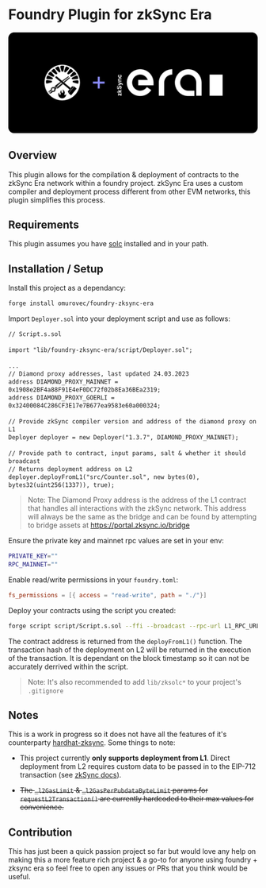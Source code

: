 # Foundry Plugin for zkSync Era

![Preview](preview.png)

## Overview

This plugin allows for the compilation & deployment of contracts to the zkSync Era network within a foundry project. zkSync Era uses a custom compiler and deployment process different from other EVM networks, this plugin simplifies this process.

## Requirements

This plugin assumes you have [solc](https://docs.soliditylang.org/en/latest/installing-solidity.html) installed and in your path.

## Installation / Setup

Install this project as a dependancy:

```sh
forge install omurovec/foundry-zksync-era
```

Import `Deployer.sol` into your deployment script and use as follows:

```solidity
// Script.s.sol

import "lib/foundry-zksync-era/script/Deployer.sol";

...
// Diamond proxy addresses, last updated 24.03.2023
address DIAMOND_PROXY_MAINNET = 0x1908e2BF4a88F91E4eF0DC72f02b8Ea36BEa2319;
address DIAMOND_PROXY_GOERLI = 0x32400084C286CF3E17e7B677ea9583e60a000324;

// Provide zkSync compiler version and address of the diamond proxy on L1
Deployer deployer = new Deployer("1.3.7", DIAMOND_PROXY_MAINNET);

// Provide path to contract, input params, salt & whether it should broadcast
// Returns deployment address on L2
deployer.deployFromL1("src/Counter.sol", new bytes(0), bytes32(uint256(1337)), true);
```

> Note: The Diamond Proxy address is the address of the L1 contract that handles all interactions with the zkSync network. This address will always be the same as the bridge and can be found by attempting to bridge assets at https://portal.zksync.io/bridge

Ensure the private key and mainnet rpc values are set in your env:

```sh
PRIVATE_KEY=""
RPC_MAINNET=""
```

Enable read/write permissions in your `foundry.toml`:

```toml
fs_permissions = [{ access = "read-write", path = "./"}]
```

Deploy your contracts using the script you created:

```sh
forge script script/Script.s.sol --ffi --broadcast --rpc-url L1_RPC_URL
```

The contract address is returned from the `deployFromL1()` function. The transaction hash of the deployment on L2 will be returned in the execution of the transaction. It is dependant on the block timestamp so it can not be accurately derrived within the script.

> Note: It's also recommended to add `lib/zksolc*` to your project's `.gitignore`

## Notes

This is a work in progress so it does not have all the features of it's counterparty [hardhat-zksync](https://github.com/matter-labs/hardhat-zksync). Some things to note:

- This project currently **only supports deployment from L1**. Direct deployment from L2 requires custom data to be passed in to the EIP-712 transaction (see [zkSync docs](https://era.zksync.io/docs/api/api.html#eip712)).

- ~~The `_l2GasLimit` & `_l2GasPerPubdataByteLimit` params for `requestL2Transaction()` are currently hardcoded to their max values for convenience.~~

## Contribution

This has just been a quick passion project so far but would love any help on making this a more feature rich project & a go-to for anyone using foundry + zksync era so feel free to open any issues or PRs that you think would be useful.
